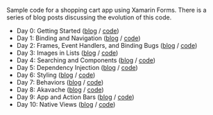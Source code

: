 Sample code for a shopping cart app using Xamarin Forms.  There is a series of blog posts discussing the evolution of this code.

 - Day 0:  Getting Started ([blog][1] / [code][2]) 
 - Day 1:  Binding and Navigation ([blog][3] / [code][4])
 - Day 2:  Frames, Event Handlers, and Binding Bugs  ([blog][5] / [code][6])
 - Day 3:  Images in Lists ([blog][7] / [code][8])
 - Day 4:  Searching and Components ([blog][9] / [code][10])
 - Day 5:  Dependency Injection ([blog][11] / [code][12])
 - Day 6:  Styling ([blog][13] / [code][14])
 - Day 7:  Behaviors ([blog][15] / [code][16])
 - Day 8:  Akavache ([blog][17] / [code][18])
 - Day 9:  App and Action Bars ([blog][19] / [code][20])
 - Day 10:  Native Views ([blog][21] / [code][22])

  [1]: http://blog.masterdevs.com/xamarin-forms-shopping-cart-day-0/
  [2]: https://github.com/jquintus/ShoppingCartXF/raw/master/Archive/ShoppingCart-Day0.zip
  [3]: http://blog.masterdevs.com/xf-day-1/
  [4]: https://github.com/jquintus/ShoppingCartXF/tree/ShoppingCart-Day1
  [5]: http://blog.masterdevs.com/xf-day-2/
  [6]: https://github.com/jquintus/ShoppingCartXF/tree/ShoppingCart-Day2
  [7]: http://blog.masterdevs.com/xf-day-3/
  [8]: https://github.com/jquintus/ShoppingCartXF/tree/ShoppingCart-Day3
  [9]: http://blog.masterdevs.com/xf-day-4/
  [10]: https://github.com/jquintus/ShoppingCartXF/tree/ShoppingCart-Day4.1
  [11]: http://blog.masterdevs.com/xf-day-5/
  [12]: https://github.com/jquintus/ShoppingCartXF/tree/ShoppingCart-Day5
  [13]: http://blog.masterdevs.com/xf-day-6/
  [14]: https://github.com/jquintus/ShoppingCartXF/tree/ShoppingCart-Day6
  [15]: http://blog.masterdevs.com/xf-day-7/
  [16]: https://github.com/jquintus/ShoppingCartXF/tree/ShoppingCart-Day7
  [17]: http://blog.masterdevs.com/xf-day-8/
  [18]: https://github.com/jquintus/ShoppingCartXF/tree/ShoppingCart-Day8
  [19]: http://blog.masterdevs.com/xf-day-9/
  [20]: https://github.com/jquintus/ShoppingCartXF/tree/ShoppingCart-Day9
  [21]: http://blog.masterdevs.com/xf-day-10/
  [22]: https://github.com/jquintus/ShoppingCartXF/tree/ShoppingCart-Day10


